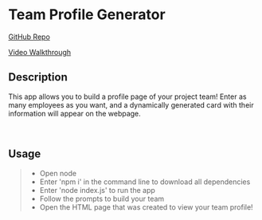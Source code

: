 # Team Profile Generator

[GitHub Repo](https://github.com/ERansom1/Team-Profile-Generator)


[Video Walkthrough](https://bootcampspot.instructuremedia.com/embed/fd7f8540-ec76-49ae-9ae7-3af0c384932a)



## Description
This app allows you to build a profile page of your project team! Enter as many employees as you want, and a dynamically generated card with their information will appear on the webpage.

<br>

## Usage
> - Open node  
> - Enter 'npm i' in the command line to download all dependencies  
> - Enter 'node index.js' to run the app  
> - Follow the prompts to build your team  
> - Open the HTML page that was created to view your team profile!
